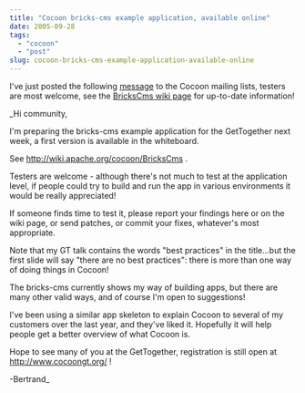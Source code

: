 ```yaml
---
title: "Cocoon bricks-cms example application, available online"
date: 2005-09-28
tags: 
  - "cocoon"
  - "post"
slug: cocoon-bricks-cms-example-application-available-online
---
```


I've just posted the following [message](http://marc.theaimsgroup.com/?l=xml-cocoon-dev&m=112789717522940&w=2) to the Cocoon mailing lists, testers are most welcome, see the [BricksCms wiki page](http://wiki.apache.org/cocoon/BricksCms) for up-to-date information!

_Hi community,

I'm preparing the bricks-cms example application for the GetTogether next week, a first version is available in the whiteboard.

See http://wiki.apache.org/cocoon/BricksCms .

Testers are welcome - although there's not much to test at the application level, if people could try to build and run the app in various environments it would be really appreciated!

If someone finds time to test it, please report your findings here or on the wiki page, or send patches, or commit your fixes, whatever's most appropriate.

Note that my GT talk contains the words "best practices" in the title...but the first slide will say "there are no best practices": there is more than one way of doing things in Cocoon!

The bricks-cms currently shows my way of building apps, but there are many other valid ways, and of course I'm open to suggestions!

I've been using a similar app skeleton to explain Cocoon to several of my customers over the last year, and they've liked it. Hopefully it will help people get a better overview of what Cocoon is.

Hope to see many of you at the GetTogether, registration is still open at http://www.cocoongt.org/ !

\-Bertrand_
